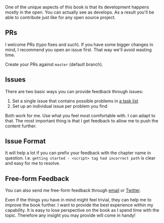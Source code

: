 One of the unique aspects of this book is that its development happens mostly in the open. You can actually see as develops. As a result you'll be able to contribute just like for any open source project.

## PRs

I welcome PRs (typo fixes and such). If you have some bigger changes in mind, I recommend you open an issue first. That way we'll avoid wasting time.

Create your PRs against `master` (default branch).

## Issues

There are two basic ways you can provide feedback through issues:

1. Set a single issue that contains possible problems in [a task list](https://help.github.com/articles/writing-on-github/#task-lists)
2. Set up an individual issue per problem you find

Both work for me. Use what you feel most comfortable with. I can adapt to that. The most important thing is that I get feedback to allow me to push the content further.

## Issue Format

It will help a lot if you can prefix your feedback with the chapter name in question. I.e. `getting started - <script> tag had incorrect path` is clear and easy for me to resolve.

## Free-form Feedback

You can also send me free-form feedback through [email](mailto:bebraw@gmail.com) or [Twitter](https://twitter.com/bebraw).

Even if the things you have in mind might feel trivial, they can help me to improve the book further. I want to provide the best experience within my capability. It is easy to lose perspective on the book as I spend time with the topic. Therefore any insight you may provide will come in handy!
